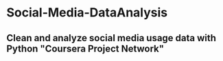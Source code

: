 # **Social-Media-DataAnalysis**
## Clean and analyze social media usage data with Python "Coursera Project Network"
